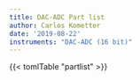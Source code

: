 ```yaml
---
title: DAC-ADC Part list
author: Carlos Kometter
date: '2019-08-22'
instruments: "DAC-ADC (16 bit)"
---
```

{{< tomlTable "partlist" >}}
